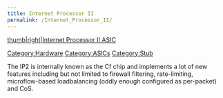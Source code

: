 ```yaml
---
title: Internet Processor II
permalink: /Internet_Processor_II/
---
```


[thumb|right|Internet Processor II ASIC](/Image:IP2_Angle.jpg "wikilink")

[Category:Hardware](/Category:Hardware "wikilink") [Category:ASICs](/Category:ASICs "wikilink") [Category:Stub](/Category:Stub "wikilink")

The IP2 is internally known as the Cf chip and implements a lot of new features including but not limited to firewall filtering, rate-limiting, microflow-based loadbalancing (oddly enough configured as per-packet) and CoS.